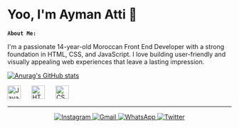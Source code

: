 # Yoo, I'm Ayman Atti 👋
**`About Me:`**

I'm a passionate 14-year-old Moroccan Front End Developer with a strong foundation in HTML, CSS, and JavaScript. I love building user-friendly and visually appealing web experiences that leave a lasting impression.




[![Anurag's GitHub stats](https://github-readme-stats.vercel.app/api?username=indomyzz&show_icons=true&theme=tokyonight)](https://github.com/indomyzz)


<p align="left">
  <img src="https://cdn.jsdelivr.net/gh/devicons/devicon/icons/javascript/javascript-original.svg" alt="JavaScript" style="padding-right: 20px; width: 30px; align-self: flex-start;" />
  <img src="https://cdn.jsdelivr.net/gh/devicons/devicon/icons/html5/html5-original.svg" alt="HTML5" style="padding-right: 20px; width: 30px; align-self: flex-start;" />
  <img src="https://cdn.jsdelivr.net/gh/devicons/devicon/icons/css3/css3-original.svg" alt="CSS3" style="padding-right: 20px; width: 30px; align-self: flex-start;" />
</p>





***

<p align="center">
  <a href="https://www.instagram.com/indomyzz" target="_blank">
    <img src="https://img.shields.io/badge/Instagram-E4405F?style=for-the-badge&logo=instagram&logoColor=white" alt="Instagram" />
  </a>
  <a href="mailto:aymandnx@gmail.com">
    <img src="https://img.shields.io/badge/Gmail-D14836?style=for-the-badge&logo=gmail&logoColor=white" alt="Gmail" />
  </a>
  <a href="https://wa.me/0642716800" target="_blank">
    <img src="https://img.shields.io/badge/WhatsApp-25D366?style=for-the-badge&logo=whatsapp&logoColor=white" alt="WhatsApp" />
  </a>
  <a href="https://twitter.com/indomiyzz" target="_blank">
    <img src="https://img.shields.io/badge/Twitter-1DA1F2?style=for-the-badge&logo=twitter&logoColor=white" alt="Twitter" />
  </a>
</p>




  
